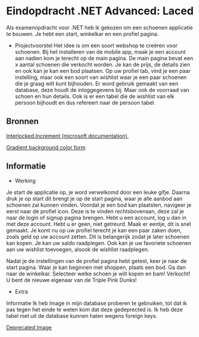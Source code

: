 # Eindopdracht .NET Advanced: Laced
Als examenopdracht voor .NET heb ik gekozen om een schoenen applicatie te bouwen.
Je hebt een start, winkelkar en een profiel pagina. 

* Projectvoorstel
Het idee is om een soort webshop te creëren voor schoenen. 
Bij het installeren van de mobile app, maak je een account aan nadien kom je terecht op de main pagina. 
De main pagina bevat een x aantal schoenen die verkocht worden.
Je kan de prijs, de details zien en ook kan je kan een bod plaatsen. 
Op uw profiel tab, vind je een paar instelling, maar ook een soort van wishlist waar je een paar schoenen die je graag wilt kunt bijhouden. 
Er word gebruik gemaakt van een database, deze houdt de inloggegevens bij. 
Maar ook de voorraad van schoen en hun details. 
Ook is er een tabel die de wishlist van elk persoon bijhoudt en dus refereert naar de persoon tabel. 


## Bronnen

[Interlocked.Increment (microsoft documentation)](https://learn.microsoft.com/en-us/dotnet/api/system.threading.interlocked.increment?view=net-6.0 ),

[Gradient background color form](https://www.daveoncsharp.com/2009/09/how-to-paint-a-gradient-background-for-your-forms/)


## Informatie
* Werking 

Je start de applicatie op, je word verwelkomd door een leuke gifje. 
Daarna druk je op start dit brengt je op de start pagina, waar je alle aanbod aan schoenen zal kunnen vinden. 
Voordat je een bod kan plaatsten, navigeer je eerst naar de profiel icon. Deze is te vinden rechtsbovenaan, 
deze zal je naar de login of signup pagina brengen. Hebt u een account, log u dan in met deze account. 
Hebt u er geen, niet getreurd. Maak er eentje, dit is snel gemaakt. 
Je komt nu op uw profiel terecht je kan een paar zaken doen, zoals geld op uw account zetten. 
Dit is belangerijk zodat je later schoenen kan kopen. Je kan uw saldo raadplegen. 
Ook kan je uw favoriete schoenen aan uw wishlist toevoegen, alsook de wishlist raadplegen. 

Nadat je de instellingen van de profiel pagina hebt getest, keer je naar de start pagina. 
Waar je kan beginnen met shoppen, plaats een bod. Ga dan naar de winkelkar. 
Selecteer welke schoen je wilt kopen en bam! Verkocht! U bent de nieuwe eigenaar van de Triple Pink Dunks!



* Extra 

Informatie 
Ik heb Image in mijn database proberen te gebruiken, tot dat ik pas tegen het einde te weten kom dat deze gedeprected is. 
Ik heb deze tabel niet uit de database kunnen halen wegens foreign keys. 

[Deprecated Image](https://learn.microsoft.com/en-us/sql/t-sql/data-types/ntext-text-and-image-transact-sql?redirectedfrom=MSDN&view=sql-server-ver16)

